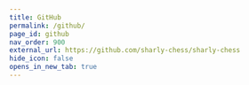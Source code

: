 ```yaml
---
title: GitHub
permalink: /github/
page_id: github
nav_order: 900
external_url: https://github.com/sharly-chess/sharly-chess
hide_icon: false
opens_in_new_tab: true
---
```

